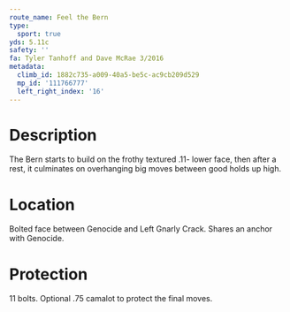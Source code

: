 ```yaml
---
route_name: Feel the Bern
type:
  sport: true
yds: 5.11c
safety: ''
fa: Tyler Tanhoff and Dave McRae 3/2016
metadata:
  climb_id: 1882c735-a009-40a5-be5c-ac9cb209d529
  mp_id: '111766777'
  left_right_index: '16'
---
```

# Description
The Bern starts to build on the frothy textured .11-  lower face, then after a rest, it culminates on overhanging big moves between good holds up high.

# Location
Bolted face between Genocide and Left Gnarly Crack.  Shares an anchor with Genocide.

# Protection
11 bolts.  Optional .75 camalot to protect the final moves.
